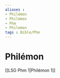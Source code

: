 ```yaml
---
aliases : 
- Philémon
- Philémon
- Phm
- Philemon
tags : Bible/Phm
---
```


# Philémon

[[LSG Phm 1|Philémon 1]]
